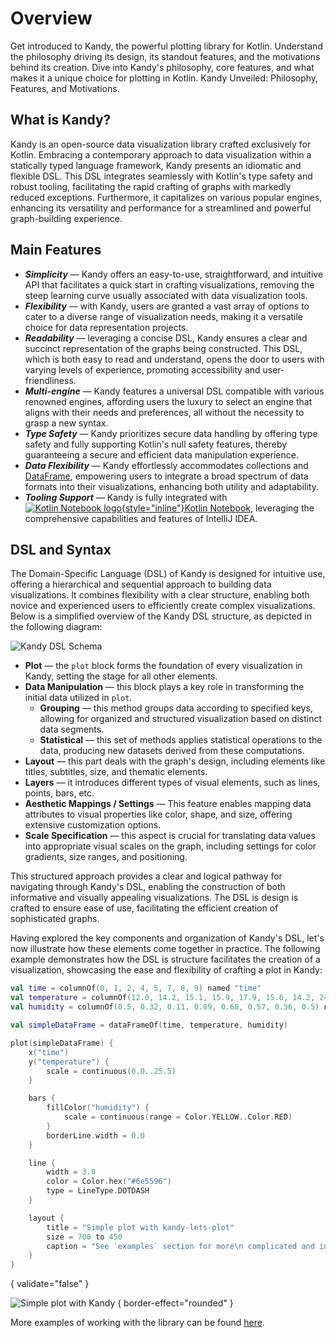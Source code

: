 # Overview

<web-summary>
    Get introduced to Kandy, the powerful plotting library for Kotlin.
    Understand the philosophy driving its design, its standout features, and the motivations behind its creation.
</web-summary>
<card-summary>
    Dive into Kandy's philosophy, core features, and what makes it a unique choice for plotting in Kotlin.
</card-summary>
<link-summary>
    Kandy Unveiled: Philosophy, Features, and Motivations.
</link-summary>

## What is Kandy?

Kandy is an open-source data visualization library crafted exclusively for Kotlin.
Embracing a contemporary approach to data visualization within a statically typed language framework,
Kandy presents an idiomatic and flexible DSL.
This DSL integrates seamlessly with Kotlin's type safety and robust tooling,
facilitating the rapid crafting of graphs with markedly reduced exceptions.
Furthermore, it capitalizes on various popular engines,
enhancing its versatility and performance for a streamlined and powerful graph-building experience.

## Main Features

* _**Simplicity**_ — Kandy offers an easy-to-use, straightforward, and intuitive API that facilitates a quick start in
  crafting visualizations, removing the steep learning curve usually associated with data visualization tools.
* _**Flexibility**_ — with Kandy, users are granted a vast array of options to cater to a diverse range of visualization
  needs, making it a versatile choice for data representation projects.
* _**Readability**_ — leveraging a concise DSL, Kandy ensures a clear and succinct representation of the graphs being
  constructed.
  This DSL, which is both easy to read and understand, opens the door to users with varying levels of
  experience, promoting accessibility and user-friendliness.
* _**Multi-engine**_ — Kandy features a universal DSL compatible with various renowned engines, affording users the
  luxury to select an engine that aligns with their needs and preferences, all without the necessity to grasp a new
  syntax.
* _**Type Safety**_ — Kandy prioritizes secure data handling by offering type safety and fully supporting Kotlin's null
  safety features, thereby guaranteeing a secure and efficient data manipulation experience.
* _**Data Flexibility**_ —
  Kandy effortlessly accommodates collections and [DataFrame](https://kotlin.github.io/dataframe/overview.html),
  empowering users to integrate a
  broad spectrum of data formats into their visualizations, enhancing both utility and adaptability.
* _**Tooling Support**_ — Kandy is fully integrated with
  [![Kotlin Notebook logo](ktn_plugin_icon.svg){style="inline"}Kotlin Notebook](https://plugins.jetbrains.com/plugin/16340-kotlin-notebook),
  leveraging the comprehensive capabilities and features of IntelliJ IDEA.

## DSL and Syntax

The Domain-Specific Language (DSL) of Kandy is designed for intuitive use,
offering a hierarchical and sequential approach to building data visualizations.
It combines flexibility with a clear structure,
enabling both novice and experienced users to efficiently create complex visualizations.
Below is a simplified overview of the Kandy DSL structure, as depicted in the following diagram:

![Kandy DSL Schema](kandy_dsl_schema.svg)

* **Plot** — the `plot` block forms the foundation of every visualization in Kandy, setting the stage for all other
  elements.
* **Data Manipulation** — this block plays a key role in transforming the initial data utilized in `plot`.
    * **Grouping** — this method groups data according to specified keys,
      allowing for organized and structured visualization based on distinct data segments.
    * **Statistical** — this set of methods applies statistical operations to the data,
      producing new datasets derived from these computations.
* **Layout** — this part deals with the graph's design, including elements like titles, subtitles, size,
  and thematic elements.
* **Layers** — it introduces different types of visual elements, such as lines, points, bars, etc.
* **Aesthetic Mappings / Settings** — This feature enables mapping data attributes to visual properties like color,
  shape, and size, offering extensive customization options.
* **Scale Specification** — this aspect is crucial for translating data values into appropriate visual scales on the
  graph, including settings for color gradients, size ranges, and positioning.

This structured approach provides a clear and logical pathway for navigating through Kandy's DSL,
enabling the construction of both informative and visually appealing visualizations.
The DSL is design is crafted to ensure ease of use, facilitating the efficient creation of sophisticated graphs.

Having explored the key components and organization of Kandy's DSL,
let's now illustrate how these elements come together in practice.
The following example demonstrates how the DSL is structure facilitates the creation of a visualization,
showcasing the ease and flexibility of crafting a plot in Kandy:

```kotlin
val time = columnOf(0, 1, 2, 4, 5, 7, 8, 9) named "time"
val temperature = columnOf(12.0, 14.2, 15.1, 15.9, 17.9, 15.6, 14.2, 24.3) named "temperature"
val humidity = columnOf(0.5, 0.32, 0.11, 0.89, 0.68, 0.57, 0.56, 0.5) named "humidity"

val simpleDataFrame = dataFrameOf(time, temperature, humidity)

plot(simpleDataFrame) {
    x("time")
    y("temperature") {
        scale = continuous(0.0..25.5)
    }

    bars {
        fillColor("humidity") {
            scale = continuous(range = Color.YELLOW..Color.RED)
        }
        borderLine.width = 0.0
    }

    line {
        width = 3.0
        color = Color.hex("#6e5596")
        type = LineType.DOTDASH
    }

    layout {
        title = "Simple plot with kandy-lets-plot"
        size = 700 to 450
        caption = "See `examples` section for more\n complicated and interesting examples!"
    }
}
```

{ validate="false" }

![Simple plot with Kandy](overview_sample.svg) { border-effect="rounded" }

More examples of working with the library can be found [here](Examples.topic).